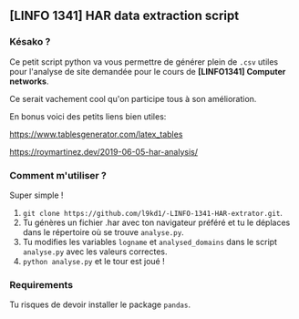 ## [LINFO 1341] HAR data extraction script

### Késako ?
Ce petit script python va vous permettre de générer plein de `.csv` utiles pour l'analyse de site demandée pour le cours de **[LINFO1341] Computer networks**.

Ce serait vachement cool qu'on participe tous à son amélioration.

En bonus voici des petits liens bien utiles:

https://www.tablesgenerator.com/latex_tables

https://roymartinez.dev/2019-06-05-har-analysis/

### Comment m'utiliser ?
Super simple !
1. `git clone https://github.com/l9kd1/-LINFO-1341-HAR-extrator.git`.
2. Tu génères un fichier .har avec ton navigateur préféré et tu le déplaces dans le répertoire où se trouve `analyse.py`.
3. Tu modifies les variables `logname` et `analysed_domains` dans le script `analyse.py` avec les valeurs correctes.
4. `python analyse.py` et le tour est joué !

### Requirements
Tu risques de devoir installer le package `pandas`.
